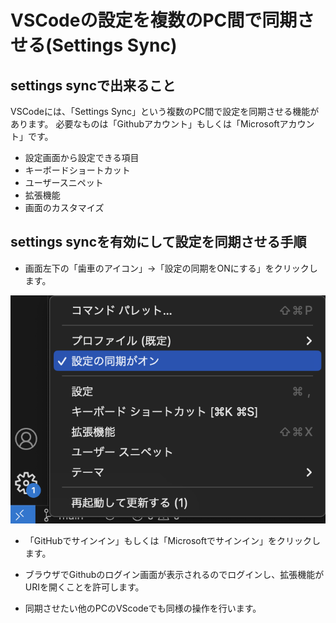 
# VSCodeの設定を複数のPC間で同期させる(Settings Sync)

## settings syncで出来ること

VSCodeには、「Settings Sync」という複数のPC間で設定を同期させる機能があります。
必要なものは「Githubアカウント」もしくは「Microsoftアカウント」です。

- 設定画面から設定できる項目
- キーボードショートカット
- ユーザースニペット
- 拡張機能
- 画面のカスタマイズ

## settings syncを有効にして設定を同期させる手順

- 画面左下の「歯車のアイコン」→「設定の同期をONにする」をクリックします。

![vscode-settings-sync.png](vscode-settings-sync.png)

- 「GitHubでサインイン」もしくは「Microsoftでサインイン」をクリックします。

- ブラウザでGithubのログイン画面が表示されるのでログインし、拡張機能がURIを開くことを許可します。

- 同期させたい他のPCのVScodeでも同様の操作を行います。
